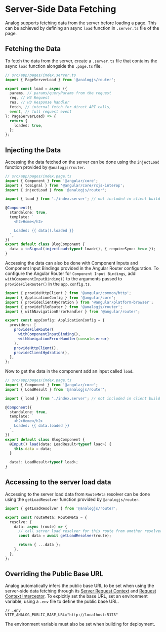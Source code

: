 # Server-Side Data Fetching

Analog supports fetching data from the server before loading a page. This can be achieved by defining an async `load` function in `.server.ts` file of the page.

## Fetching the Data

To fetch the data from the server, create a `.server.ts` file that contains the async `load` function alongside the `.page.ts` file.

```ts
// src/app/pages/index.server.ts
import { PageServerLoad } from '@analogjs/router';

export const load = async ({
  params, // params/queryParams from the request
  req, // H3 Request
  res, // H3 Response handler
  fetch, // internal fetch for direct API calls,
  event, // full request event
}: PageServerLoad) => {
  return {
    loaded: true,
  };
};
```

## Injecting the Data

Accessing the data fetched on the server can be done using the `injectLoad` function provided by `@analogjs/router`.

```ts
// src/app/pages/index.page.ts
import { Component } from '@angular/core';
import { toSignal } from '@angular/core/rxjs-interop';
import { injectLoad } from '@analogjs/router';

import { load } from './index.server'; // not included in client build

@Component({
  standalone: true,
  template: `
    <h2>Home</h2>

    Loaded: {{ data().loaded }}
  `,
})
export default class BlogComponent {
  data = toSignal(injectLoad<typeof load>(), { requireSync: true });
}
```

Accessing the data can also be done with Component Inputs and Component Input Bindings provided in the Angular Router configuration. To configure the Angular Router for `Component Input Bindings`, add `withComponentInputBinding()` to the arguments passed to `provideFileRouter()` in the `app.config.ts`.

```ts
import { provideHttpClient } from '@angular/common/http';
import { ApplicationConfig } from '@angular/core';
import { provideClientHydration } from '@angular/platform-browser';
import { provideFileRouter } from '@analogjs/router';
import { withNavigationErrorHandler } from '@angular/router';

export const appConfig: ApplicationConfig = {
  providers: [
    provideFileRouter(
      withComponentInputBinding(),
      withNavigationErrorHandler(console.error)
    ),
    provideHttpClient(),
    provideClientHydration(),
  ],
};
```

Now to get the data in the component add an input called `load`.

```ts
// src/app/pages/index.page.ts
import { Component } from '@angular/core';
import { LoadResult } from '@analogjs/router';

import { load } from './index.server'; // not included in client build

@Component({
  standalone: true,
  template: `
    <h2>Home</h2>
    Loaded: {{ data.loaded }}
  `,
})
export default class BlogComponent {
  @Input() load(data: LoadResult<typeof load>) {
    this.data = data;
  }

  data!: LoadResult<typeof load>;
}
```

## Accessing to the server load data

Accessing to the server load data from `RouteMeta` resolver can be done using the `getLoadResolver` function provided by `@analogjs/router`.

```ts
import { getLoadResolver } from '@analogjs/router';

export const routeMeta: RouteMeta = {
  resolve: {
    data: async (route) => {
      // call server load resolver for this route from another resolver
      const data = await getLoadResolver(route);

      return { ...data };
    },
  },
};
```

## Overriding the Public Base URL

Analog automatically infers the public base URL to be set when using the server-side data fetching through its [Server Request Context](/docs/features/data-fetching/overview#server-request-context) and [Request Context Interceptor](/docs/features/data-fetching/overview#request-context-interceptor). To explcitly set the base URL, set an environment variable, using a `.env` file to define the public base URL.

```
// .env
VITE_ANALOG_PUBLIC_BASE_URL="http://localhost:5173"
```

The environment variable must also be set when building for deployment.
